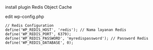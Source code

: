 install plugin Redis Object Cache

edit wp-config.php

```
// Redis Configuration
define('WP_REDIS_HOST', 'redis'); // Nama layanan Redis
define('WP_REDIS_PORT', 6379);
define('WP_REDIS_PASSWORD', 'myredispassword'); // Password Redis
define('WP_REDIS_DATABASE', 0);
```
